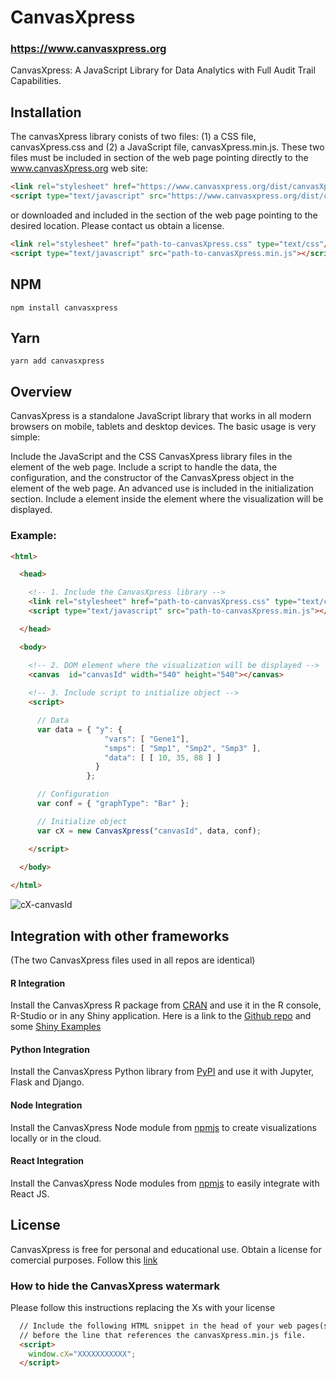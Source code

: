 # CanvasXpress 

### https://www.canvasxpress.org

CanvasXpress: A JavaScript Library for Data Analytics with Full Audit Trail Capabilities.

## Installation

The canvasXpress library conists of two files: (1) a CSS file, canvasXpress.css and (2) a JavaScript file, canvasXpress.min.js. These two files must be included in <head> section of the web page pointing directly to the www.canvasXpress.org web site:

```html
<link rel="stylesheet" href="https://www.canvasxpress.org/dist/canvasXpress.css" type="text/css"/>
<script type="text/javascript" src="https://www.canvasxpress.org/dist/canvasXpress.min.js"></script>
```
  
or downloaded and included in the <head> section of the web page pointing to the desired location. Please contact us obtain a license.

```html
<link rel="stylesheet" href="path-to-canvasXpress.css" type="text/css"/>
<script type="text/javascript" src="path-to-canvasXpress.min.js"></script>
```
  
## NPM
```  
npm install canvasxpress
```
  
## Yarn

```  
yarn add canvasxpress
```

## Overview
  
CanvasXpress is a standalone JavaScript library that works in all modern browsers on mobile, tablets and desktop devices. The basic usage is very simple:

Include the JavaScript and the CSS CanvasXpress library files in the <head> element of the web page.
Include a script to handle the data, the configuration, and the constructor of the CanvasXpress object in the <head> element of the web page. An advanced use is included in the initialization section.
Include a <canvas> element inside the <body> element where the visualization will be displayed.
  
### Example:

```html  
<html>

  <head>

    <!-- 1. Include the CanvasXpress library -->
    <link rel="stylesheet" href="path-to-canvasXpress.css" type="text/css"/>
    <script type="text/javascript" src="path-to-canvasXpress.min.js"></script>

  </head>

  <body>

    <!-- 2. DOM element where the visualization will be displayed -->
    <canvas  id="canvasId" width="540" height="540"></canvas>
    
    <!-- 3. Include script to initialize object -->
    <script>

      // Data
      var data = { "y": {
                     "vars": [ "Gene1"],
                     "smps": [ "Smp1", "Smp2", "Smp3" ],
                     "data": [ [ 10, 35, 88 ] ]
                   }
                 };

      // Configuration
      var conf = { "graphType": "Bar" };

      // Initialize object
      var cX = new CanvasXpress("canvasId", data, conf);

    </script>
    
  </body>

</html>
```  
  
![cX-canvasId](https://user-images.githubusercontent.com/254923/178363565-7612293f-357d-4676-a50c-fa43f281a3d7.png)
  
## Integration with other frameworks

(The two CanvasXpress files used in all repos are identical)
  
#### R Integration
Install the CanvasXpress R package from [CRAN](https://cran.r-project.org/web/packages/canvasXpress/index.html) and use it in the R console, R-Studio or in any Shiny application. Here is a link to the [Github repo](https://github.com/neuhausi/canvasXpress) and some [Shiny Examples](http://periscopeapps.org/)

#### Python Integration
Install the CanvasXpress Python library from [PyPI](https://pypi.org/project/canvasxpress/) and use it with Jupyter, Flask and Django.

#### Node Integration
Install the CanvasXpress Node module from [npmjs](https://www.npmjs.com/package/canvasxpress-cli) to create visualizations locally or in the cloud.

#### React Integration
Install the CanvasXpress Node modules from [npmjs](https://www.npmjs.com/package/canvasxpress-react) to easily integrate with React JS.  
  
## License  

CanvasXpress is free for personal and educational use. Obtain a license for comercial purposes. Follow this [link](https://canvasxpress.org/contact.html)
  
### How to hide the CanvasXpress watermark

Please follow this instructions replacing the Xs with your license
  
```html
  // Include the following HTML snippet in the head of your web pages(s)
  // before the line that references the canvasXpress.min.js file.
  <script>
    window.cX="XXXXXXXXXXX";
  </script>
```  
